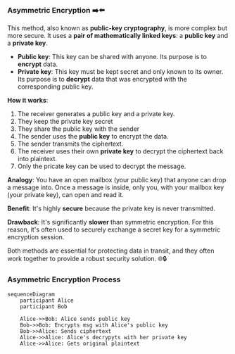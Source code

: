 ### Asymmetric Encryption ➡️⬅️

This method, also known as **public-key cryptography**, is more complex but more secure. It uses a **pair of mathematically linked keys**: a **public key** and a **private key**.

-   **Public key**: This key can be shared with anyone. Its purpose is to **encrypt** data.
-   **Private key**: This key must be kept secret and only known to its owner. Its purpose is to **decrypt** data that was encrypted with the corresponding public key.

**How it works**:

1. The receiver generates a public key and a private key. 
2. They keep the private key secret
3. They share the public key with the sender
4. The sender uses the **public key** to encrypt the data.
5. The sender transmits the ciphertext.
6. The receiver uses their own **private key** to decrypt the ciphertext back into plaintext. 
7. Only the pricate key can be used to decrypt the message.

**Analogy**: You have an open mailbox (your public key) that anyone can drop a message into. Once a message is inside, only you, with your mailbox key (your private key), can open and read it.

**Benefit**: It's highly **secure** because the private key is never transmitted.

**Drawback**: It's significantly **slower** than symmetric encryption. For this reason, it's often used to securely exchange a secret key for a symmetric encryption session.

Both methods are essential for protecting data in transit, and they often work together to provide a robust security solution. 🌐🔒

### Asymmetric Encryption Process

```mermaid
sequenceDiagram
    participant Alice
    participant Bob

    Alice->>Bob: Alice sends public key
    Bob->>Bob: Encrypts msg with Alice's public key
    Bob->>Alice: Sends ciphertext
    Alice->>Alice: Alice's decrypyts with her private key
    Alice->>Alice: Gets original plaintext
```

